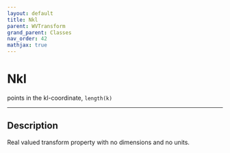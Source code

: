 ```yaml
---
layout: default
title: Nkl
parent: WVTransform
grand_parent: Classes
nav_order: 42
mathjax: true
---
```


#  Nkl

points in the kl-coordinate, `length(k)`


---

## Description
Real valued transform property with no dimensions and no units.

